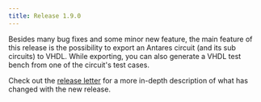 ```yaml
---
title: Release 1.9.0
---
```


Besides many bug fixes and some minor new feature, the main feature of this release is the possibility to export an Antares circuit (and its sub circuits) to VHDL. While exporting, you can also generate a VHDL test bench from one of the circuit's test cases.

Check out the [release letter](/docs/releases/release-1.9.0/index.html)
for a more in-depth description of what has changed with the new release.
